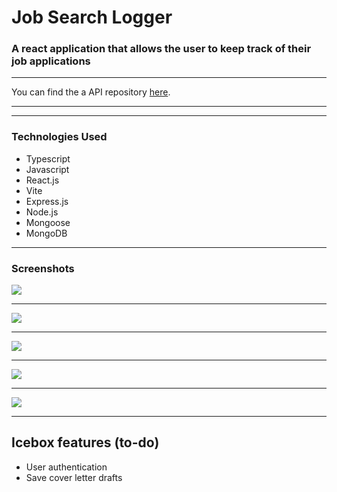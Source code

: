 # Job Search Logger
### A react application that allows the user to keep track of their job applications
---

You can find the a API repository [here](https://github.com/awatersny/jobSearchLoggerAPI).

---

___

### Technologies Used

- Typescript
- Javascript
- React.js
- Vite
- Express.js
- Node.js
- Mongoose
- MongoDB

---

### Screenshots

![](src/assets/0.png)

---

![](src/assets/1.png)

---

![](src/assets/2.png)

---

![](src/assets/3.png)

---

![](src/assets/4.png)

---

## Icebox features (to-do)
- User authentication
- Save cover letter drafts